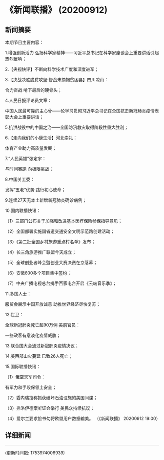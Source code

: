 # 《新闻联播》 (20200912)

## 新闻摘要

本期节目主要内容：


1.增强创新活力 弘扬科学家精神——习近平总书记在科学家座谈会上重要讲话引起热烈反响；


2.【央视快评】不断向科学技术广度和深度进军；


3.【决战决胜脱贫攻坚·督战未摘帽贫困县】四川凉山：

合力奋战 啃下最后的硬骨头；


4.人民日报评论员文章：

中国人民最可靠的主心骨——论学习贯彻习近平总书记在全国抗击新冠肺炎疫情表彰大会上重要讲话；


5.抗洪战役中的中国之治——全国防汛救灾取得阶段性重大胜利；


6.【走向我们的小康生活】河北崇礼：

体育产业助力高质量发展；


7.“人民英雄”张定宇：

与时间赛跑 向极限挑战；


8.中国关工委：

发挥“五老”优势 践行初心使命；


9.连续27天无本土新增新冠肺炎确诊病例；


10.国内联播快讯：


（1）三部门公布关于加强和改进基本医疗保险参保指导意见；


（2）全国部署实施国省道交通安全文明示范路创建活动；


（3）《第二批全国乡村旅游重点村名单》发布；


（4）长三角旅游推广联盟今天成立；


（5）全球创业者峰会暨创业大赛决赛在京落幕；


（6）安徽600多个项目集中签约；


（7）中央广播电视总台携手百家电台开启《云端音乐季》；


11.多国人士：

服贸会展示中国开放诚意 助推世界经济尽快复苏；


12.世卫：

全球新冠肺炎死亡超90万例 美前官员：

一些政客有意淡化疫情威胁；


13.联合国大会通过新冠肺炎疫情决议；


14.美西部山火蔓延 已致26人死亡；


15.国际联播快讯：


（1）俄空天军司令：

有军力和手段保领土安全；


（2）委内瑞拉称抓获破坏石油设施的美国间谍；


（3）弗洛伊德案听证会举行 美民众持续抗议；


（4）爱尔兰要求脸书勿将欧盟用户数据输美。
（《新闻联播》 20200912 19:00）

## 详细新闻

---

(更新时间戳: 1753974006939)

